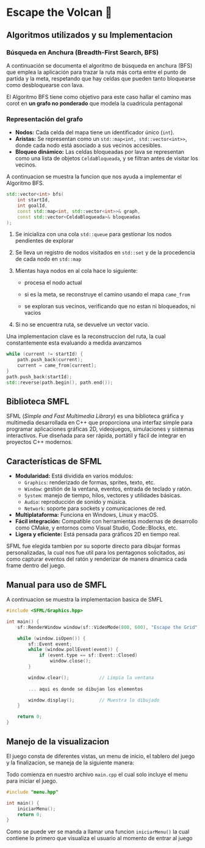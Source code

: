 # Escape the Volcan 🌋

## Algoritmos utilizados y su Implementacion

### Búsqueda en Anchura (Breadth-First Search, BFS)

A continuación se documenta el algoritmo de búsqueda en anchura (BFS) que emplea la aplicación para trazar la ruta más corta entre el punto de partida y la meta, respetando que hay celdas que pueden tanto bloquearse como desbloquearse con lava.

El Algoritmo BFS tiene como objetivo para este caso hallar el camino mas corot en **un grafo no ponderado** que modela la cuadricula pentagonal

### Representación del grafo

- **Nodos:** Cada celda del mapa tiene un identificador único (`int`).
- **Aristas:** Se representan como un `std::map<int, std::vector<int>>`, donde cada nodo está asociado a sus vecinos accesibles.
- **Bloqueo dinámico:** Las celdas bloqueadas por lava se representan como una lista de objetos `CeldaBloqueada`, y se filtran antes de visitar los vecinos.

A continuacion se muestra la funcion que nos ayuda a implementar el Algoritmo BFS.

```cpp
std::vector<int> bfs(
    int startId,
    int goalId,
    const std::map<int, std::vector<int>>& graph,
    const std::vector<CeldaBloqueada>& bloqueadas
);
```

1. Se inicializa con una cola `std::queue` para gestionar los nodos pendientes de explorar

2. Se lleva un registro de nodos visitados en `std::set` y de la procedencia de cada nodo en `std::map`

3. Mientas haya nodos en al cola hace lo siguiente:

    - procesa el nodo actual

    - si es la meta, se reconstruye el camino usando el mapa `came_from`

    - se exploran sus vecinos, verificando que no estan ni bloqueados, ni vacios

4. Si no se encuentra ruta, se devuelve un vector vacio.

Una implementacion clave es la reconstruccion del ruta, la cual constantemente esta evaluando a medida avanzamos

```cpp
while (current != startId) {
    path.push_back(current);
    current = came_from[current];
}
path.push_back(startId);
std::reverse(path.begin(), path.end());
```

## Biblioteca SMFL

SFML (*Simple and Fast Multimedia Library*) es una biblioteca gráfica y multimedia desarrollada en C++ que proporciona una interfaz simple para programar aplicaciones gráficas 2D, videojuegos, simulaciones y sistemas interactivos. Fue diseñada para ser rápida, portátil y fácil de integrar en proyectos C++ modernos.

## Características de SFML

- **Modularidad:** Está dividida en varios módulos:
  - `Graphics`: renderizado de formas, sprites, texto, etc.
  - `Window`: gestión de la ventana, eventos, entrada de teclado y ratón.
  - `System`: manejo de tiempo, hilos, vectores y utilidades básicas.
  - `Audio`: reproducción de sonido y música.
  - `Network`: soporte para sockets y comunicaciones de red.
- **Multiplataforma:** Funciona en Windows, Linux y macOS.
- **Fácil integración:** Compatible con herramientas modernas de desarrollo como CMake, y entornos como Visual Studio, Code::Blocks, etc.
- **Ligera y eficiente:** Está pensada para gráficos 2D en tiempo real.

SFML fue elegida tambien por su soporte directo para dibujar formas personalizadas, la cual nos fue util para los pentagonos solicitados, asi como capturar eventos del ratón y renderizar de manera dinamica cada frame dentro del juego.

## Manual para uso de SMFL

A continuacion se muestra la implementacion basica de SMFL

```cpp
#include <SFML/Graphics.hpp>

int main() {
    sf::RenderWindow window(sf::VideoMode(800, 600), "Escape the Grid");

    while (window.isOpen()) {
        sf::Event event;
        while (window.pollEvent(event)) {
            if (event.type == sf::Event::Closed)
                window.close();
        }

        window.clear();           // Limpia la ventana
        
        ... aqui es donde se dibujan los elementos 

        window.display();         // Muestra lo dibujado
    }

    return 0;
}
```

## Manejo de la visualizacion

El juego consta de diferentes vistas, un menu de inicio, el tablero del juego y la finalizacion, se maneja de la siguiente manera:

Todo comienza en nuestro archivo `main.cpp` el cual solo incluye el menu para iniciar el juego.

```cpp
#include "menu.hpp"

int main() {
    iniciarMenu();
    return 0;
}
```

Como se puede ver se manda a llamar una funcion `iniciarMenu()` la cual contiene lo primero que visualiza el usuario al momento de entrar al juego
